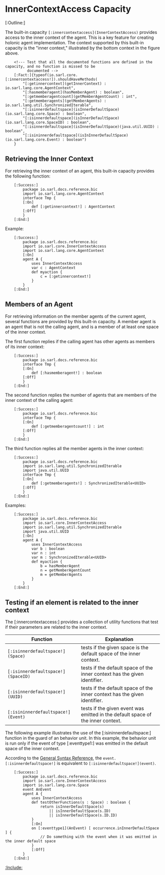 # InnerContextAccess Capacity

[:Outline:]

The built-in capacity `[:innercontextaccess](InnerContextAccess)` provides access to the inner context of the agent.
This is a key feature for creating holonic agent implementation.
The context supported by this built-in capacity is the "inner context," illustrated by the
bottom context in the figure above.

		<!--- Test that all the documented functions are defined in the capacity, and no function is missed to be
		      documented --> 
		[:Fact:]{typeof(io.sarl.core.[:innercontextaccess!]).shouldHaveMethods(
			"[:getinnercontext](getInnerContext) : io.sarl.lang.core.AgentContext",
			"[:hasmemberagent](hasMemberAgent) : boolean",
			"[:getmemberagentcount](getMemberAgentCount) : int",
			"[:getmemberagents](getMemberAgents) : io.sarl.lang.util.SynchronizedIterable",
			"[:isinnerdefaultspace](isInnerDefaultSpace)(io.sarl.lang.core.Space) : boolean",
			"[:isinnerdefaultspace](isInnerDefaultSpace)(io.sarl.lang.core.SpaceID) : boolean",
			"[:isinnerdefaultspace](isInnerDefaultSpace)(java.util.UUID) : boolean",
			"[:isininnerdefaultspace](isInInnerDefaultSpace)(io.sarl.lang.core.Event) : boolean")
		}

## Retrieving the Inner Context

For retrieving the inner context of an agent, this built-in capacity provides the following function:

		[:Success:]
			package io.sarl.docs.reference.bic
			import io.sarl.lang.core.AgentContext
			interface Tmp {
			[:On]
				def [:getinnercontext!] : AgentContext
			[:Off]
			}
		[:End:]


Example:

		[:Success:]
			package io.sarl.docs.reference.bic
			import io.sarl.core.InnerContextAccess
			import io.sarl.lang.core.AgentContext
			[:On]
			agent A {
				uses InnerContextAccess
				var c : AgentContext
				def myaction {
					c = [:getinnercontext!]
				}
			}
		[:End:]


## Members of an Agent

For retrieving information on the member agents of the current agent, several functions are
provided by this built-in capacity.
A member agent is an agent that is not the calling agent, and is a member of at least
one space of the inner context.

The first function replies if the calling agent has other agents as members of its inner context:

		[:Success:]
			package io.sarl.docs.reference.bic
			interface Tmp {
			[:On]
				def [:hasmemberagent!] : boolean
			[:Off]
			}
		[:End:]


The second function replies the number of agents that are members of the inner context of the calling agent:

		[:Success:]
			package io.sarl.docs.reference.bic
			interface Tmp {
			[:On]
				def [:getmemberagentcount!] : int
			[:Off]
			}
		[:End:]


The third function replies all the member agents in the inner context:

		[:Success:]
			package io.sarl.docs.reference.bic
			import io.sarl.lang.util.SynchronizedIterable
			import java.util.UUID
			interface Tmp {
			[:On]
				def [:getmemberagents!] : SynchronizedIterable<UUID>
			[:Off]
			}
		[:End:]


Examples:

		[:Success:]
			package io.sarl.docs.reference.bic
			import io.sarl.core.InnerContextAccess
			import io.sarl.lang.util.SynchronizedIterable
			import java.util.UUID
			[:On]
			agent A {
				uses InnerContextAccess
				var b : boolean
				var n : int
				var m : SynchronizedIterable<UUID>
				def myaction {
					b = hasMemberAgent
					n = getMemberAgentCount
					m = getMemberAgents
				}
			}
		[:End:]


## Testing if an element is related to the inner context

The [:innercontextaccess:] provides a collection of utility functions that test if their parameters
are related to the inner context.


| Function                           | Explanation                                                                     |
| ---------------------------------- | ------------------------------------------------------------------------------- |
| `[:isinnerdefaultspace!](Space)`   | tests if the given space is the default space of the inner context.             |
| `[:isinnerdefaultspace!](SpaceID)` | tests if the default space of the inner context has the given identifier.       |
| `[:isinnerdefaultspace!](UUID)`    | tests if the default space of the inner context has the given identifier.       |
| `[:isininnerdefaultspace!](Event)` | tests if the given event was emitted in the default space of the inner context. |


The following example illustrates the use of the [:isininnerdefaultspace:] function in the guard
of an behavior unit. In this example, the behavior unit is run only if the event
of type [:eventtype1:] was emitted in the default space of the inner context.

<note>According to the [General Syntax Reference](../GeneralSyntax.md),
the `event.[:isinnerdefaultspace!]` is equivalent to `[:isinnerdefaultspace!](event)`.</note>

		[:Success:]
			package io.sarl.docs.reference.bic
			import io.sarl.core.InnerContextAccess
			import io.sarl.lang.core.Space
			event AnEvent
			agent A {
				uses InnerContextAccess
				def testOtherFunctions(s : Space) : boolean {
					return isInnerDefaultSpace(s)
					    || isInnerDefaultSpace(s.ID)
					    || isInnerDefaultSpace(s.ID.ID)
				}
				[:On]
				on [:eventtype1](AnEvent) [ occurrence.inInnerDefaultSpace ] {
					// Do something with the event when it was emitted in the inner default space
				}
				[:Off]
			}
		[:End:]



[:Include:](../../legal.inc)
